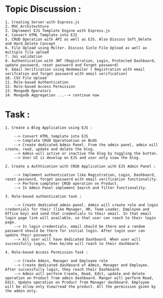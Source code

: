 # Topic Discussion :

    1. Creating Server with Express.js
    2. MVC Architechture
    3. Implement EJS Template Engine with Express.js
    4. Convert HTML Template into EJS
    5. CRUD Operation with API as well as EJS. Also Discuss Soft_Delete and Hard_Delete Concept
    6. File Upload using Multer. Discuss Sinle File Upload as well as multiple file upload
    7. Joi validation
    8. Authentication with JWT (Registration, Login, Protected Dashboard, update password, reset password and Forget password)
    9. Email Verification using Nodemailer ( Registration with email verifcation and forget password with email verification)
    10. CSV File Upload
    11. Role-based Authentication
    12. Role-based Access Permission
    13. Mongodb Operators
    14. Mongodb Aggregation ...--> continue now

# Task :

    1. Create a Blog Application using EJS :

        --> Convert HTML template into EJS
        --> Complate CRUD Operatoation on BLOG
        --> Create dedicated Admin Panel. From the admin panel, admin will create, read, update and delete the blog.
        --> Admin will active or inactive the blog by toggling the button.
        --> User UI is develop on EJS and user only view the blog.

    2. Create a Authtication with CRUD Application with EJS Admin Panel :

        --> Implement authentication like Registration, Login, Dashboard, reset password, forget password with email verification functionality.
        --> Perform completer CRUD operation on Product.
        --> In Admin Panel implement Search and filter functionality.

    3. Role-based authentication task :

        --> Create dedicated admin panel. Admin will create role and login credentials for their (like Manager, HR, Team Leader, Employee and Office boy) and send that credentials to their email. In that email login page link will available, so that user can reach to their login page.
        --> In login credentials, email should be there and a random password should be there for initial login. After login user can update their password.
        --> All user will have dedicated Dashboard. When user will successfully login, then he/she will reach to their dashboard.

    4. Role-based Access Permission Task :

        --> Create Admin, Manager and Employee role
        --> Create dedicated dashboard of Admin, Manager and Employee. After successfully login, they reach their Dashboard.
        --> Admin will perform Create, Read, Edit, update and delete operation on Product from admin dashboard. Manger will perform Read, Edit, Update operation on Product from Manager dashboard. Employee will be allow only View/read the product. All the permission given by the admin only.
